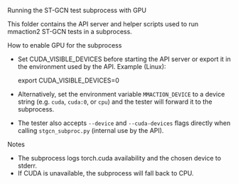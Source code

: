 Running the ST-GCN test subprocess with GPU

This folder contains the API server and helper scripts used to run mmaction2 ST-GCN tests in a subprocess.

How to enable GPU for the subprocess

- Set CUDA_VISIBLE_DEVICES before starting the API server or export it in the environment used by the API. Example (Linux):

  export CUDA_VISIBLE_DEVICES=0

- Alternatively, set the environment variable `MMACTION_DEVICE` to a device string (e.g. `cuda`, `cuda:0`, or `cpu`) and the tester will forward it to the subprocess.

- The tester also accepts `--device` and `--cuda-devices` flags directly when calling `stgcn_subproc.py` (internal use by the API).

Notes

- The subprocess logs torch.cuda availability and the chosen device to stderr.
- If CUDA is unavailable, the subprocess will fall back to CPU.
